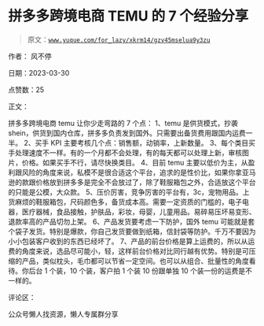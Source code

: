# 拼多多跨境电商 TEMU 的 7 个经验分享

> 原文：[`www.yuque.com/for_lazy/xkrm14/gzv45mselua9y3zu`](https://www.yuque.com/for_lazy/xkrm14/gzv45mselua9y3zu)

作者： 风不停

日期：2023-03-30

点赞数：25

正文：

拼多多跨境电商 temu 让你少走弯路的 7 个点： 1、temu 是供货模式，抄袭 shein，供货到国内仓库，拼多多负责发到国外。只需要出备货费用跟国内运费一半。 2、买手 KPI 主要考核几个点：销售额，动销率，上新数量。 3、每个类目买手处理速度不一样。有的一个月都不会处理，有的每天都可以处理上新，审核图片，价格。如果买手不行，请尽快换类目。 4、目前 temu 主要以低价为主，从盈利跟风险的角度来说，私模不是很合适这个平台，追求的是性价比，如果你拿亚马逊的款跟价格放到拼多多是完全不会放过了，除了鞋服箱包之外，合适放这个平台的只能是公模，大众款。 5、压价厉害，竞争厉害的平台有，3c，宠物用品。上货麻烦的鞋服箱包，尺码颜色多，备货成本高。需要一定资质的门槛的，电子电器，医疗器械，食品接触，护肤品，彩妆，母婴，儿童用品。易碎易压坏易变形、退款率高的产品切勿上架。 6、产品发货要考虑一下防护，国外 temu 可能就是套个袋子发货。特别是爆款，你自己发货要做到纸箱，信封袋等防护。千万不要因为小小包装客户收到的东西已经坏了。 7、产品的前台价格是算上运费的，所以从运费的角度来说，选品尽可能小，轻，这样前台价格对比同行越有优势。特别是可压缩的产品，类似枕头，毛巾都可以节省一定空间。也可以从组合、批量性的角度看待。你后台 1 个装，10 个装，客户拍 1 个装 10 份跟单独 10 个装一份的运费是不一样的。

评论区：

公众号懒人找资源，懒人专属群分享

